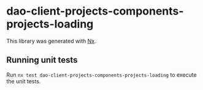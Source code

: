 # dao-client-projects-components-projects-loading

This library was generated with [Nx](https://nx.dev).

## Running unit tests

Run `nx test dao-client-projects-components-projects-loading` to execute the unit tests.
